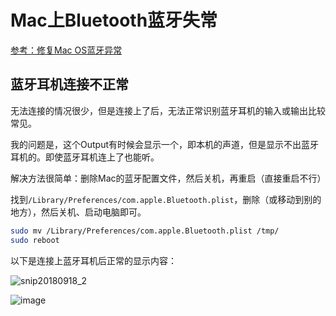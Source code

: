 # Mac上Bluetooth蓝牙失常

[参考：修复Mac OS蓝牙异常](https://eliyar.biz/fix_mac_os_bluetooth_error/)

## 蓝牙耳机连接不正常

无法连接的情况很少，但是连接上了后，无法正常识别蓝牙耳机的输入或输出比较常见。

我的问题是，这个Output有时候会显示一个，即本机的声道，但是显示不出蓝牙耳机的。即使蓝牙耳机连上了也能听。

解决方法很简单：删除Mac的蓝牙配置文件，然后关机，再重启（直接重启不行）

找到`/Library/Preferences/com.apple.Bluetooth.plist`，删除（或移动到别的地方），然后关机、启动电脑即可。

```sh
sudo mv /Library/Preferences/com.apple.Bluetooth.plist /tmp/
sudo reboot
```

以下是连接上蓝牙耳机后正常的显示内容：

![snip20180918_2](https://user-images.githubusercontent.com/14041622/45681585-721c7900-bb70-11e8-87f5-e9b040d4ab72.png)

![image](https://user-images.githubusercontent.com/14041622/45918743-1b8ba380-bebe-11e8-91cb-756eb7ebc984.png)
